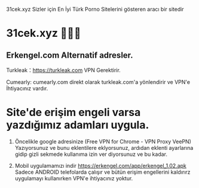 31cek.xyz Sizler için En İyi Türk Porno Sitelerini gösteren aracı bir sitedir

# 31cek.xyz 🍉🍉🍉

Erkengel.com Alternatif adresler.
-
Turkleak：https://turkleak.com VPN Gerektirir.

Cumearly: cumearly.com direkt olarak turkleak.com'a yönlendirir ve VPN'e İhtiyacınız vardır.

# Site'de erişim engeli varsa yazdığımız adamları uygula.

1. Öncelikle google adresinize (Free VPN for Chrome - VPN Proxy VeePN) Yazıyorsunuz ve bunu eklentilere eklyorsunuz,
ardıdan eklenti ayarlarına gidip gizli sekmede kullanıma izin ver diyorsunuz ve bu kadar.

2. Mobil uygulamamızı indir https://erkengel.com/app/erkengel_1.02.apk Sadece ANDROID telefolarda çalışır ve bütün erişim engellerini kaldırırz uygulamayı kullanırken VPN'e ihtiyacınız yoktur.
